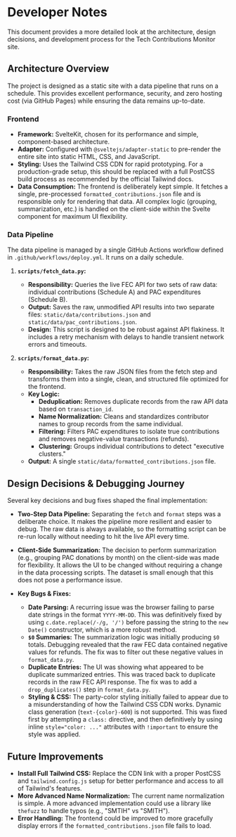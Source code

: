 # Developer Notes

This document provides a more detailed look at the architecture, design decisions, and development process for the Tech Contributions Monitor site.

## Architecture Overview

The project is designed as a static site with a data pipeline that runs on a schedule. This provides excellent performance, security, and zero hosting cost (via GitHub Pages) while ensuring the data remains up-to-date.

### Frontend

-   **Framework:** SvelteKit, chosen for its performance and simple, component-based architecture.
-   **Adapter:** Configured with `@sveltejs/adapter-static` to pre-render the entire site into static HTML, CSS, and JavaScript.
-   **Styling:** Uses the Tailwind CSS CDN for rapid prototyping. For a production-grade setup, this should be replaced with a full PostCSS build process as recommended by the official Tailwind docs.
-   **Data Consumption:** The frontend is deliberately kept simple. It fetches a single, pre-processed `formatted_contributions.json` file and is responsible only for rendering that data. All complex logic (grouping, summarization, etc.) is handled on the client-side within the Svelte component for maximum UI flexibility.

### Data Pipeline

The data pipeline is managed by a single GitHub Actions workflow defined in `.github/workflows/deploy.yml`. It runs on a daily schedule.

1.  **`scripts/fetch_data.py`:**
    -   **Responsibility:** Queries the live FEC API for two sets of raw data: individual contributions (Schedule A) and PAC expenditures (Schedule B).
    -   **Output:** Saves the raw, unmodified API results into two separate files: `static/data/contributions.json` and `static/data/pac_contributions.json`.
    -   **Design:** This script is designed to be robust against API flakiness. It includes a retry mechanism with delays to handle transient network errors and timeouts.

2.  **`scripts/format_data.py`:**
    -   **Responsibility:** Takes the raw JSON files from the fetch step and transforms them into a single, clean, and structured file optimized for the frontend.
    -   **Key Logic:**
        -   **Deduplication:** Removes duplicate records from the raw API data based on `transaction_id`.
        -   **Name Normalization:** Cleans and standardizes contributor names to group records from the same individual.
        -   **Filtering:** Filters PAC expenditures to isolate true contributions and removes negative-value transactions (refunds).
        -   **Clustering:** Groups individual contributions to detect "executive clusters."
    -   **Output:** A single `static/data/formatted_contributions.json` file.

## Design Decisions & Debugging Journey

Several key decisions and bug fixes shaped the final implementation:

-   **Two-Step Data Pipeline:** Separating the `fetch` and `format` steps was a deliberate choice. It makes the pipeline more resilient and easier to debug. The raw data is always available, so the formatting script can be re-run locally without needing to hit the live API every time.

-   **Client-Side Summarization:** The decision to perform summarization (e.g., grouping PAC donations by month) on the client-side was made for flexibility. It allows the UI to be changed without requiring a change in the data processing scripts. The dataset is small enough that this does not pose a performance issue.

-   **Key Bugs & Fixes:**
    -   **Date Parsing:** A recurring issue was the browser failing to parse date strings in the format `YYYY-MM-DD`. This was definitively fixed by using `c.date.replace(/-/g, '/')` before passing the string to the `new Date()` constructor, which is a more robust method.
    -   **`$0` Summaries:** The summarization logic was initially producing `$0` totals. Debugging revealed that the raw FEC data contained negative values for refunds. The fix was to filter out these negative values in `format_data.py`.
    -   **Duplicate Entries:** The UI was showing what appeared to be duplicate summarized entries. This was traced back to duplicate records in the raw FEC API response. The fix was to add a `drop_duplicates()` step in `format_data.py`.
    -   **Styling & CSS:** The party-color styling initially failed to appear due to a misunderstanding of how the Tailwind CSS CDN works. Dynamic class generation (`text-{color}-600`) is not supported. This was fixed first by attempting a `class:` directive, and then definitively by using inline `style="color: ..."` attributes with `!important` to ensure the style was applied.

## Future Improvements

-   **Install Full Tailwind CSS:** Replace the CDN link with a proper PostCSS and `tailwind.config.js` setup for better performance and access to all of Tailwind's features.
-   **More Advanced Name Normalization:** The current name normalization is simple. A more advanced implementation could use a library like `thefuzz` to handle typos (e.g., "SMTIH" vs "SMITH").
-   **Error Handling:** The frontend could be improved to more gracefully display errors if the `formatted_contributions.json` file fails to load.
